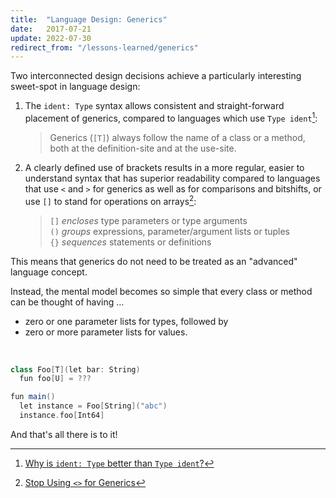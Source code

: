 ```yaml
---
title:  "Language Design: Generics"
date:   2017-07-21
update: 2022-07-30
redirect_from: "/lessons-learned/generics"
---
```


Two interconnected design decisions achieve a particularly interesting sweet-spot in language design:


1. The `ident: Type` syntax allows consistent and straight-forward placement of generics, compared
   to languages which use `Type ident`[^identtype]:
   > Generics (`[T]`) always follow the name of a class or a method, both at the definition-site and at the use-site.
2. A clearly defined use of brackets results in a more regular, easier to understand syntax that has
   superior readability compared to languages that use `<` and `>` for generics as well as for
   comparisons and bitshifts, or use `[]` to stand for operations on arrays[^stop-generics]:
   > `[]` _encloses_ type parameters or type arguments<br/>
   > `()` _groups_ expressions, parameter/argument lists or tuples<br/>
   > `{}` _sequences_ statements or definitions

This means that generics do not need to be treated as an "advanced" language concept.

Instead, the mental model becomes so simple that every class or method can be thought of having …


- zero or one parameter lists for types, followed by
- zero or more parameter lists for values.

<br/>

```scala
class Foo[T](let bar: String)
  fun foo[U] = ???

fun main()
  let instance = Foo[String]("abc")
  instance.foo[Int64]
```  


And that's all there is to it!


[^identtype]: [Why is `ident: Type` better than `Type ident`?](type-annotations)
[^stop-generics]: [Stop Using `<>` for Generics](stop-using-angle-brackets-for-generics)
